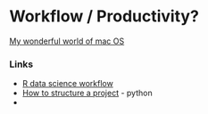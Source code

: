 # Workflow / Productivity?

[My wonderful world of mac OS](https://github.com/nikitavoloboev/my-mac-os)

### Links

* [R data science workflow](https://www.rebeccabarter.com/blog/2019-03-07_reproducible_pipeline/)
* [How to structure a project](https://docs.python-guide.org/writing/structure/#structure-of-code-is-keyhttps://docs.python-guide.org/writing/structure/%23structure-of-code-is-key) - python
* 
